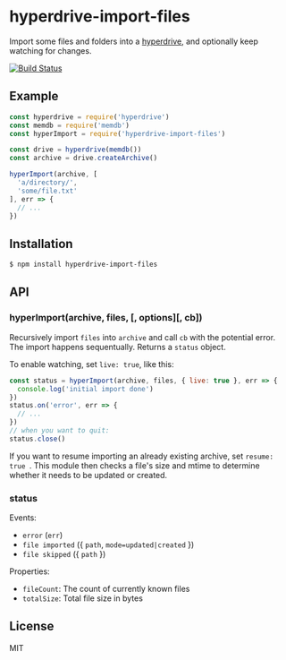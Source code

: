 
# hyperdrive-import-files

Import some files and folders into a [hyperdrive](https://github.com/mafintosh/hyperdrive), and optionally keep watching for changes.

[![Build Status](https://travis-ci.org/juliangruber/hyperdrive-import-files.svg?branch=master)](https://travis-ci.org/juliangruber/hyperdrive-import-files)

## Example

```js
const hyperdrive = require('hyperdrive')
const memdb = require('memdb')
const hyperImport = require('hyperdrive-import-files')

const drive = hyperdrive(memdb())
const archive = drive.createArchive()

hyperImport(archive, [
  'a/directory/',
  'some/file.txt'
], err => {
  // ...
})
```

## Installation

```bash
$ npm install hyperdrive-import-files
```

## API

### hyperImport(archive, files, [, options][, cb])

Recursively import `files` into `archive` and call `cb` with the potential error. The import happens sequentually. Returns a `status` object.

To enable watching, set `live: true`, like this:

```js
const status = hyperImport(archive, files, { live: true }, err => {
  console.log('initial import done')  
})
status.on('error', err => {
  // ...  
})
// when you want to quit:
status.close()
```

If you want to resume importing an already existing archive, set `resume: true `. This module then checks a file's size and mtime to determine whether it needs to be updated or created.

### status

Events:

- `error` (`err`)
- `file imported` ({ `path`, `mode=updated|created` })
- `file skipped` ({ `path` })

Properties:

- `fileCount`: The count of currently known files
- `totalSize`: Total file size in bytes

## License

MIT
